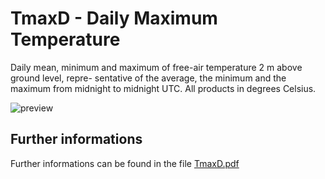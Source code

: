 # TmaxD - Daily Maximum Temperature

Daily mean, minimum and maximum of free-air temperature 2 m above ground level, repre-
sentative of the average, the minimum and the maximum from midnight to midnight UTC. All 
products in degrees Celsius.

![preview](${base_url}/Temperature/TmaxD/TmaxD.png)

## Further informations
Further informations can be found in the file [TmaxD.pdf](${base_url}/Temperature/TmaxD/TmaxD.pdf)
